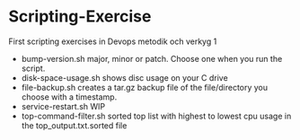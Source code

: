 # Scripting-Exercise
First scripting exercises in Devops metodik och verkyg 1
- bump-version.sh major, minor or patch. Choose one when you run the script.
- disk-space-usage.sh shows disc usage on your C drive
- file-backup.sh creates a tar.gz backup file of the file/directory you choose with a timestamp.
- service-restart.sh WIP
- top-command-filter.sh sorted top list with highest to lowest cpu usage in the top_output.txt.sorted file
